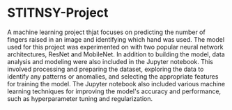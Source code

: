 # STITNSY-Project
A machine learning project thjat focuses on predicting the number of fingers raised in an image and identifying which hand was used. The model used for this project was experimented on with two popular neural network architectures, ResNet and MobileNet. In addition to building the model, data analysis and modeling were also included in the Jupyter notebook. This involved processing and preparing the dataset, exploring the data to identify any patterns or anomalies, and selecting the appropriate features for training the model. The Jupyter notebook also included various machine learning techniques for improving the model's accuracy and performance, such as hyperparameter tuning and regularization.
